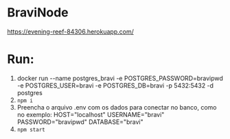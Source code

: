 # BraviNode
https://evening-reef-84306.herokuapp.com/

# Run:

1. docker run --name postgres_bravi -e POSTGRES_PASSWORD=bravipwd -e POSTGRES_USER=bravi -e POSTGRES_DB=bravi -p 5432:5432 -d postgres
2. `npm i`
3. Preencha o arquivo .env com os dados para conectar no banco, como no exemplo:
    HOST="localhost"
    USERNAME="bravi"
    PASSWORD="bravipwd"
    DATABASE="bravi"
4. `npm start`
